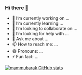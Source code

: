 ### Hi there 👋


- 🔭 I’m currently working on ...
- 🌱 I’m currently learning ...
- 👯 I’m looking to collaborate on ...
- 🤔 I’m looking for help with ...
- 💬 Ask me about ...
- 📫 How to reach me: ...
- 😄 Pronouns: ...
- ⚡ Fun fact: ...

[![mammubarak GitHub stats](https://github-readme-stats.vercel.app/api?username=mammubarak&count_private=true&show_icons=true&theme=onedark)](https://github.com/mammubarak/github-readme-stats)



